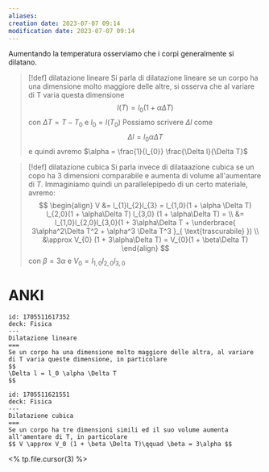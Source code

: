 ```yaml
---
aliases: 
creation date: 2023-07-07 09:14
modification date: 2023-07-07 09:14
---
```


Aumentando la temperatura osserviamo che i corpi generalmente si dilatano.

> [!def] dilatazione lineare
> Si parla di dilatazione lineare se un corpo ha una dimensione molto maggiore delle altre, si osserva che al variare di T varia questa dimensione
> $$ l(T) = l_{0}(1 + \alpha\Delta T) $$
> con $\Delta T = T - T_{0}$ e $l_{0} = l(T_{0})$
> Possiamo scrivere $\Delta l$ come 
> $$ \Delta l = l_{0} \alpha \Delta T $$
> e quindi avremo $\alpha = \frac{1}{l_{0}} \frac{\Delta l}{\Delta T}$


>[!def] dilatazione cubica
>Si parla invece di dilataazione cubica se un copo ha 3 dimensioni comparabile e aumenta di volume all'aumentare di $T$. Immaginiamo quindi un parallelepipedo di un certo materiale, avremo:
>$$ \begin{align}
>V &= l_{1}l_{2}l_{3} = l_{1,0}(1 + \alpha \Delta T) l_{2,0}(1 + \alpha\Delta T) l_{3,0} (1 + \alpha\Delta T) = \\
> &= l_{1,0}l_{2,0}l_{3,0}(1 + 3\alpha\Delta T + \underbrace{ 3\alpha^2\Delta T^2 + \alpha^3 \Delta T^3 }_{ \text{trascurabile} }) \\
&\approx V_{0} (1 + 3\alpha\Delta T) = V_{0}(1 + \beta\Delta T)
>\end{align} $$
>con $\beta = 3\alpha$ e $V_{0}=l_{1,0}l_{2,0}l_{3,0}$

# ANKI

```anki
id: 1705511617352
deck: Fisica
---
Dilatazione lineare
===
Se un corpo ha una dimensione molto maggiore delle altra, al variare di T varia queste dimensione, in particolare
$$
\Delta l = l_0 \alpha \Delta T
$$
```


```anki
id: 1705511621551
deck: Fisica
---
Dilatazione cubica
===
Se un corpo ha tre dimensioni simili ed il suo volume aumenta all'amentare di T, in particolare
$$ V \approx V_0 (1 + \beta \Delta T)\qquad \beta = 3\alpha $$
```
<% tp.file.cursor(3) %>